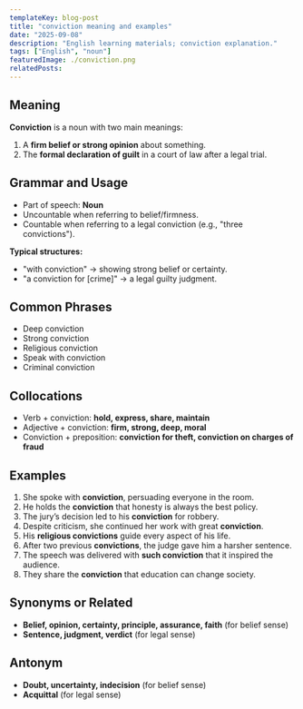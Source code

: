 ```yaml
---
templateKey: blog-post
title: "conviction meaning and examples"
date: "2025-09-08"
description: "English learning materials; conviction explanation."
tags: ["English", "noun"]
featuredImage: ./conviction.png
relatedPosts:
---
```


## Meaning

**Conviction** is a noun with two main meanings:

1. A **firm belief or strong opinion** about something.
2. The **formal declaration of guilt** in a court of law after a legal trial.

## Grammar and Usage

- Part of speech: **Noun**
- Uncountable when referring to belief/firmness.
- Countable when referring to a legal conviction (e.g., "three convictions").

**Typical structures:**

- "with conviction" → showing strong belief or certainty.
- "a conviction for \[crime]" → a legal guilty judgment.

## Common Phrases

- Deep conviction
- Strong conviction
- Religious conviction
- Speak with conviction
- Criminal conviction

## Collocations

- Verb + conviction: **hold, express, share, maintain**
- Adjective + conviction: **firm, strong, deep, moral**
- Conviction + preposition: **conviction for theft, conviction on charges of fraud**

## Examples

1. She spoke with **conviction**, persuading everyone in the room.
2. He holds the **conviction** that honesty is always the best policy.
3. The jury’s decision led to his **conviction** for robbery.
4. Despite criticism, she continued her work with great **conviction**.
5. His **religious convictions** guide every aspect of his life.
6. After two previous **convictions**, the judge gave him a harsher sentence.
7. The speech was delivered with **such conviction** that it inspired the audience.
8. They share the **conviction** that education can change society.

## Synonyms or Related

- **Belief, opinion, certainty, principle, assurance, faith** (for belief sense)
- **Sentence, judgment, verdict** (for legal sense)

## Antonym

- **Doubt, uncertainty, indecision** (for belief sense)
- **Acquittal** (for legal sense)
